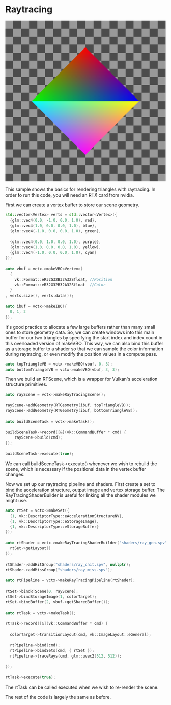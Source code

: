 # Raytracing
![alt text](rt_triangles.png "Ray Traced Triangles")

This sample shows the basics for rendering triangles with raytracing. In order to run this code, you will need an RTX card from nvidia.

First we can create a vertex buffer to store our scene geometry. 
```c++
std::vector<Vertex> verts = std::vector<Vertex>({
  {glm::vec4(0.0, -1.0, 0.0, 1.0), red},
  {glm::vec4(1.0, 0.0, 0.0, 1.0), blue},
  {glm::vec4(-1.0, 0.0, 0.0, 1.0), green},

  {glm::vec4(0.0, 1.0, 0.0, 1.0), purple},
  {glm::vec4(1.0, 0.0, 0.0, 1.0), yellow},
  {glm::vec4(-1.0, 0.0, 0.0, 1.0), cyan}
});

auto vbuf = vctx->makeVBO<Vertex>(
  {
    vk::Format::eR32G32B32A32Sfloat, //Position
    vk::Format::eR32G32B32A32Sfloat  //Color
  }
, verts.size(), verts.data());

auto ibuf = vctx->makeIBO({
  0, 1, 2
});
```

It's good practice to allocate a few large buffers rather than many small ones to store geometry data. So, we can create windows into this main buffer for our two triangles by specifying the start index and index count in this overloaded version of makeVBO. This way, we can also bind this buffer as a storage buffer to a shader so that we can sample the color information during raytracing, or even modify the position values in a compute pass.

```c++
auto topTriangleVB = vctx->makeVBO(vbuf, 0, 3);
auto bottomTriangleVB = vctx->makeVBO(vbuf, 3, 3);
```

Then we build an RTScene, which is a wrapper for Vulkan's acceleration structure primitives.

```c++
auto rayScene = vctx->makeRayTracingScene();

rayScene->addGeometry(RTGeometry(ibuf, topTriangleVB));
rayScene->addGeometry(RTGeometry(ibuf, bottomTriangleVB));

auto buildSceneTask = vctx->makeTask();

buildSceneTask->record([&](vk::CommandBuffer * cmd) {
	rayScene->build(cmd);
});

buildSceneTask->execute(true);
```

We can call buildSceneTask->execute() whenever we wish to rebuild the scene, which is necessary if the positional data in the vertex buffer changes.

Now we set up our raytracing pipeline and shaders. First create a set to bind the acceleration structure, output image and vertex storage buffer. The RayTracingShaderBuilder is useful for linking all the shader modules we might use. 

```c++
auto rtSet = vctx->makeSet({
  {1, vk::DescriptorType::eAccelerationStructureNV},
  {1, vk::DescriptorType::eStorageImage},
  {1, vk::DescriptorType::eStorageBuffer}
});

auto rtShader = vctx->makeRayTracingShaderBuilder("shaders/ray_gen.spv", {
  rtSet->getLayout()
});

rtShader->addHitGroup("shaders/ray_chit.spv", nullptr);
rtShader->addMissGroup("shaders/ray_miss.spv");

auto rtPipeline = vctx->makeRayTracingPipeline(rtShader);

rtSet->bindRTScene(0, rayScene);
rtSet->bindStorageImage(1, colorTarget);
rtSet->bindBuffer(2, vbuf->getSharedBuffer());

auto rtTask = vctx->makeTask();

rtTask->record([&](vk::CommandBuffer * cmd) {

  colorTarget->transitionLayout(cmd, vk::ImageLayout::eGeneral);

  rtPipeline->bind(cmd);
  rtPipeline->bindSets(cmd, { rtSet });
  rtPipeline->traceRays(cmd, glm::uvec2(512, 512));

});

rtTask->execute(true);
```
The rtTask can be called executed when we wish to re-render the scene.

The rest of the code is largely the same as before.
